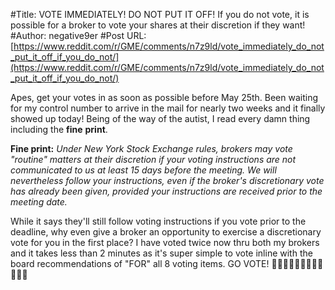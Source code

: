 #Title: VOTE IMMEDIATELY! DO NOT PUT IT OFF! If you do not vote, it is possible for a broker to vote your shares at their discretion if they want!
#Author: negative9er
#Post URL: [https://www.reddit.com/r/GME/comments/n7z9ld/vote_immediately_do_not_put_it_off_if_you_do_not/](https://www.reddit.com/r/GME/comments/n7z9ld/vote_immediately_do_not_put_it_off_if_you_do_not/)


Apes, get your votes in as soon as possible before May 25th.  Been waiting for my control number to arrive in the mail for nearly two weeks and it finally showed up today!  Being of the way of the autist, I read every damn thing including the **fine** **print**.

**Fine print:**  *Under New York Stock Exchange rules, brokers may vote "routine" matters at their discretion if your voting instructions are not communicated to us at least 15 days before the meeting.  We will nevertheless follow your instructions, even if the broker's discretionary vote has already been given, provided your instructions are received prior to the meeting date.*

While it says they'll still follow voting instructions if you vote prior to the deadline, why even give a broker an opportunity to exercise a discretionary vote for you in the first place?  I have voted twice now thru both my brokers and it takes less than 2 minutes as it's super simple to vote inline with the board recommendations of "FOR" all 8 voting items.  GO VOTE!  🚀🚀🚀🚀🚀🚀🚀🚀🚀🚀🚀🚀